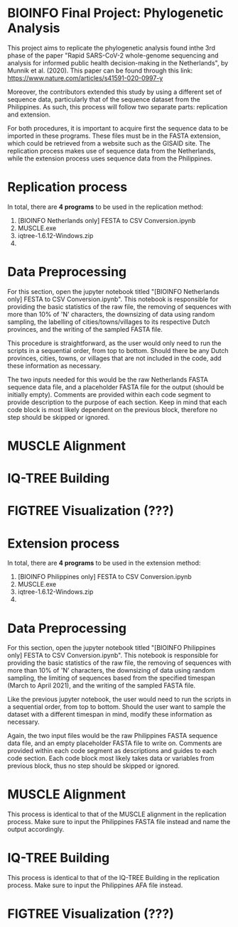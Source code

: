 # BIOINFO Final Project: Phylogenetic Analysis
This project aims to replicate the phylogenetic analysis found inthe 3rd phase of the paper
"Rapid SARS-CoV-2 whole-genome sequencing and analysis for informed public health 
decision-making in the Netherlands", by Munnik et al. (2020). This paper can be found through
this link: https://www.nature.com/articles/s41591-020-0997-y

Moreover, the contributors extended this study by using a different set of sequence data, 
particularly that of the sequence dataset from the Philippines. As such, this process will 
follow two separate parts: replication and extension.

For both procedures, it is important to acquire first the sequence data to be imported in
these programs. These files must be in the FASTA extension, which could be retrieved from 
a website such as the GISAID site. The replication process makes use of sequence data from
the Netherlands, while the extension process uses sequence data from the Philippines.    

# Replication process
In total, there are <b>4 programs</b> to be used in the replication method: 
1. [BIOINFO Netherlands only] FESTA to CSV Conversion.ipynb
2. MUSCLE.exe
3. iqtree-1.6.12-Windows.zip
4. 

# Data Preprocessing
For this section, open the jupyter notebook titled "[BIOINFO Netherlands only] 
FESTA to CSV Conversion.ipynb". This notebook is responsible for providing the basic 
statistics of the raw file, the removing of sequences with more than 10% of 'N' characters,
the downsizing of data using random sampling, the labelling of cities/towns/villages to 
its respective Dutch provinces, and the writing of the sampled FASTA file.

This procedure is straightforward, as the user would only need to run the scripts in a 
sequential order, from top to bottom. Should there be any Dutch provinces, cities, towns,
or villages that are not included in the code, add these information as necessary. 

The two inputs needed for this would be the raw Netherlands FASTA sequence data file, and
a placeholder FASTA file for the output (should be initially empty). Comments are provided
within each code segment to provide description to the purpose of each section. Keep in 
mind that each code block is most likely dependent on the previous block, therefore no step
should be skipped or ignored.    

# MUSCLE Alignment

# IQ-TREE Building

# FIGTREE Visualization (???)

# Extension process
In total, there are <b>4 programs</b> to be used in the extension method: 
1. [BIOINFO Philippines only] FESTA to CSV Conversion.ipynb
2. MUSCLE.exe
3. iqtree-1.6.12-Windows.zip
4. 

# Data Preprocessing
For this section, open the jupyter notebook titled "[BIOINFO Philippines only] 
FESTA to CSV Conversion.ipynb". This notebook is responsible for providing the basic 
statistics of the raw file, the removing of sequences with more than 10% of 'N' characters,
the downsizing of data using random sampling, the limiting of  sequences based from the 
specified timespan (March to April 2021), and the writing of the sampled FASTA file.

Like the previous jupyter notebook, the user would need to run the scripts in a 
sequential order, from top to bottom. Should the user want to sample the dataset with a 
different timespan in mind, modify these information as necessary. 

Again, the two input files would be the raw Philippines FASTA sequence data file, and 
an empty placeholder FASTA file to write on. Comments are provided within each code 
segment as descriptions and guides to each code section. Each code block most likely 
takes data or variables from previous block, thus no step should be skipped or ignored.

# MUSCLE Alignment
This process is identical to that of the MUSCLE alignment in the replication process. 
Make sure to input the Philippines FASTA file instead and name the output accordingly.

# IQ-TREE Building
This process is identical to that of the IQ-TREE Building in the replication process. 
Make sure to input the Philippines AFA file instead.

# FIGTREE Visualization (???)
